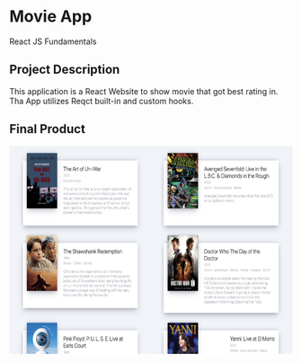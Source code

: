 # Movie App

React JS Fundamentals

## Project Description

This application is a React Website to show movie that got best rating in. Tha App utilizes Reqct built-in and custom hooks. 

## Final Product

<img src="https://github.com/devRyanChoi/movie-app/blob/main/docs/screenshot.png?raw=true"  width="700" height="370">
